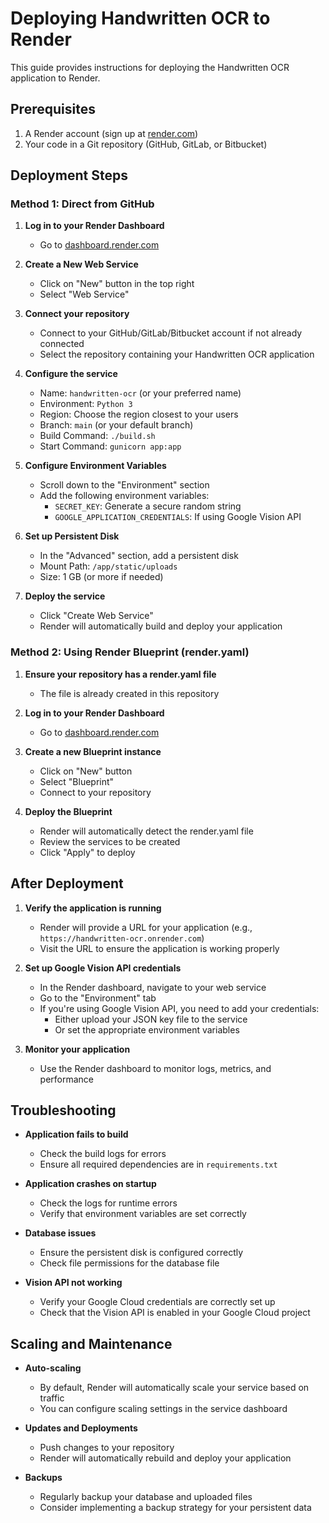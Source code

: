 # Deploying Handwritten OCR to Render

This guide provides instructions for deploying the Handwritten OCR application to Render.

## Prerequisites

1. A Render account (sign up at [render.com](https://render.com))
2. Your code in a Git repository (GitHub, GitLab, or Bitbucket)

## Deployment Steps

### Method 1: Direct from GitHub

1. **Log in to your Render Dashboard**

   - Go to [dashboard.render.com](https://dashboard.render.com)

2. **Create a New Web Service**

   - Click on "New" button in the top right
   - Select "Web Service"

3. **Connect your repository**

   - Connect to your GitHub/GitLab/Bitbucket account if not already connected
   - Select the repository containing your Handwritten OCR application

4. **Configure the service**

   - Name: `handwritten-ocr` (or your preferred name)
   - Environment: `Python 3`
   - Region: Choose the region closest to your users
   - Branch: `main` (or your default branch)
   - Build Command: `./build.sh`
   - Start Command: `gunicorn app:app`

5. **Configure Environment Variables**

   - Scroll down to the "Environment" section
   - Add the following environment variables:
     - `SECRET_KEY`: Generate a secure random string
     - `GOOGLE_APPLICATION_CREDENTIALS`: If using Google Vision API

6. **Set up Persistent Disk**

   - In the "Advanced" section, add a persistent disk
   - Mount Path: `/app/static/uploads`
   - Size: 1 GB (or more if needed)

7. **Deploy the service**
   - Click "Create Web Service"
   - Render will automatically build and deploy your application

### Method 2: Using Render Blueprint (render.yaml)

1. **Ensure your repository has a render.yaml file**

   - The file is already created in this repository

2. **Log in to your Render Dashboard**

   - Go to [dashboard.render.com](https://dashboard.render.com)

3. **Create a new Blueprint instance**

   - Click on "New" button
   - Select "Blueprint"
   - Connect to your repository

4. **Deploy the Blueprint**
   - Render will automatically detect the render.yaml file
   - Review the services to be created
   - Click "Apply" to deploy

## After Deployment

1. **Verify the application is running**

   - Render will provide a URL for your application (e.g., `https://handwritten-ocr.onrender.com`)
   - Visit the URL to ensure the application is working properly

2. **Set up Google Vision API credentials**

   - In the Render dashboard, navigate to your web service
   - Go to the "Environment" tab
   - If you're using Google Vision API, you need to add your credentials:
     - Either upload your JSON key file to the service
     - Or set the appropriate environment variables

3. **Monitor your application**
   - Use the Render dashboard to monitor logs, metrics, and performance

## Troubleshooting

- **Application fails to build**

  - Check the build logs for errors
  - Ensure all required dependencies are in `requirements.txt`

- **Application crashes on startup**

  - Check the logs for runtime errors
  - Verify that environment variables are set correctly

- **Database issues**

  - Ensure the persistent disk is configured correctly
  - Check file permissions for the database file

- **Vision API not working**
  - Verify your Google Cloud credentials are correctly set up
  - Check that the Vision API is enabled in your Google Cloud project

## Scaling and Maintenance

- **Auto-scaling**

  - By default, Render will automatically scale your service based on traffic
  - You can configure scaling settings in the service dashboard

- **Updates and Deployments**

  - Push changes to your repository
  - Render will automatically rebuild and deploy your application

- **Backups**
  - Regularly backup your database and uploaded files
  - Consider implementing a backup strategy for your persistent data
